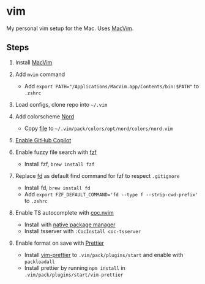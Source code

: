 # vim

My personal vim setup for the Mac. Uses [MacVim](https://macvim.org).

## Steps

1. Install [MacVim](https://macvim.org)

2. Add `mvim` command
   - Add `export PATH="/Applications/MacVim.app/Contents/bin:$PATH"` to `.zshrc`

3. Load configs, clone repo into `~/.vim`

4. Add colorscheme [Nord](https://github.com/nordtheme/vim/tree/main)
   - Copy [file](https://github.com/nordtheme/vim/blob/main/colors/nord.vim) to `~/.vim/pack/colors/opt/nord/colors/nord.vim`

5. [Enable GitHub Copilot](https://docs.github.com/en/copilot/getting-started-with-github-copilot?tool=vimneovim)

6. Enable fuzzy file search with [fzf](https://github.com/junegunn/fzf)
   - Install fzf, `brew install fzf`

7. Replace [fd](https://github.com/sharkdp/fd) as default find command for fzf to respect `.gitignore`
   - Install fd, `brew install fd`
   - Add `export FZF_DEFAULT_COMMAND='fd --type f --strip-cwd-prefix'` to `.zshrc`

8. Enable TS autocomplete with [coc.nvim](https://github.com/neoclide/coc.nvim)
   - Install with [native package manager](https://github.com/neoclide/coc.nvim/wiki/Install-coc.nvim#using-vim8s-native-package-manager)
   - Install tsserver with `:CocInstall coc-tsserver`

9. Enable format on save with [Prettier](https://prettier.io)
   - Install [vim-prettier](https://github.com/prettier/vim-prettier#install) to `.vim/pack/plugins/start` and enable with `packloadall`
   - Install prettier by running `npm install` in `.vim/pack/plugins/start/vim-prettier` 
